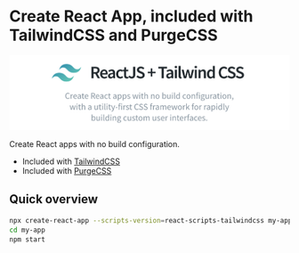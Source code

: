 # Create React App, included with TailwindCSS and PurgeCSS

<div align="center">
    <img src="./.github/react-tailwind-logo.png" />
</div>

Create React apps with no build configuration.

- Included with [TailwindCSS](https://tailwindcss.com)
- Included with [PurgeCSS](https://www.purgecss.com)

## Quick overview

```bash
npx create-react-app --scripts-version=react-scripts-tailwindcss my-app
cd my-app
npm start
```
